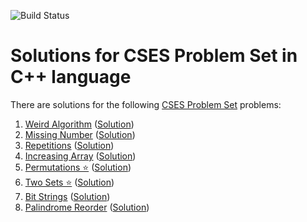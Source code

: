 ![Build Status](https://cses.fi/logo.png?1)

# Solutions for CSES Problem Set in C++ language

There are solutions for the following [CSES Problem Set](https://cses.fi/problemset/list/) problems:

1. [Weird Algorithm](https://cses.fi/problemset/task/1068) ([Solution](https://github.com/naitik360/CSES-Problem-Set-Solution/blob/main/1.Weird%20Algorithm)) 
2. [Missing Number](https://cses.fi/problemset/task/1083) ([Solution](https://github.com/naitik360/CSES-Problem-Set-Solution/blob/main/2.%20Missing%20Number)) 
3. [Repetitions](https://cses.fi/problemset/task/1069/) ([Solution](https://github.com/naitik360/CSES-Problem-Set-Solution/blob/main/3.Repetitions)) 
3. [Increasing Array](https://cses.fi/problemset/task/1094/) ([Solution](https://github.com/naitik360/CSES-Problem-Set-Solution/blob/main/4.Increasing%20Array)) 
4. [Permutations ⭐](https://cses.fi/problemset/task/1070/) ([Solution](https://github.com/naitik360/CSES-Problem-Set-Solution/blob/main/5.%20Permutations%20(%E2%9C%A8))) 
8. [Two Sets ⭐](https://cses.fi/problemset/task/1092/) ([Solution](https://github.com/naitik360/CSES-Problem-Set-Solution/blob/main/8.%20Two%20Sets)) 
9. [Bit Strings](https://cses.fi/problemset/result/3325939/) ([Solution](https://github.com/naitik360/CSES-Problem-Set-Solution/blob/main/9.%20Bit%20Strings)) 
9. [Palindrome Reorder](https://cses.fi/problemset/task/1755/) ([Solution](https://github.com/naitik360/CSES-Problem-Set-Solution/blob/main/12.%20Palindrome%20Reorder))
